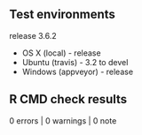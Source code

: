 ## Test environments

release 3.6.2

* OS X (local) - release
* Ubuntu (travis) - 3.2 to devel
* Windows (appveyor) - release

## R CMD check results

0 errors | 0 warnings | 0 note
